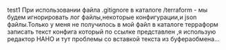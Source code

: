test1
При использовании файла .gitignore в каталоге /terraform - мы будем игнорировать лог файлы,некоторые конфигурации,и json файлы.Только у меня не получилось в мой файл в каталоге терраформ записать текст конфига который по ссылке представлен ,я использую редактор НАНО и тут проблемы со вставкой текста из буфераобмена...
